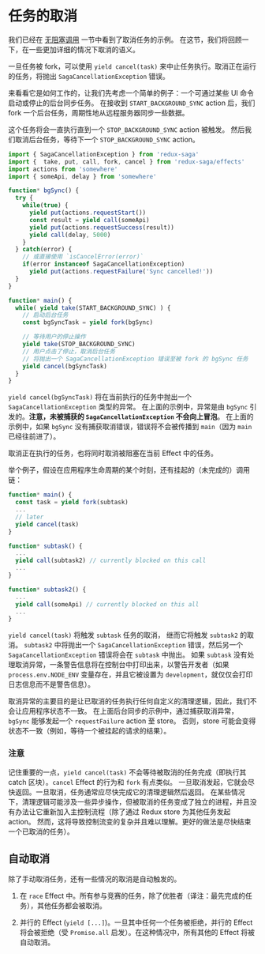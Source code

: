# 任务的取消

我们已经在 [无阻塞调用](http://superRaytin.github.io/redux-saga-in-chinese/docs/advanced/NonBlockingCalls.html) 一节中看到了取消任务的示例。
在这节，我们将回顾一下，在一些更加详细的情况下取消的语义。

一旦任务被 fork，可以使用 `yield cancel(task)` 来中止任务执行。取消正在运行的任务，将抛出 `SagaCancellationException` 错误。

来看看它是如何工作的，让我们先考虑一个简单的例子：一个可通过某些 UI 命令启动或停止的后台同步任务。
在接收到 `START_BACKGROUND_SYNC` action 后，我们 fork 一个后台任务，周期性地从远程服务器同步一些数据。

这个任务将会一直执行直到一个 `STOP_BACKGROUND_SYNC` action 被触发。
然后我们取消后台任务，等待下一个 `STOP_BACKGROUND_SYNC` action。

```javascript
import { SagaCancellationException } from 'redux-saga'
import {  take, put, call, fork, cancel } from 'redux-saga/effects'
import actions from 'somewhere'
import { someApi, delay } from 'somewhere'

function* bgSync() {
  try {
    while(true) {
      yield put(actions.requestStart())
      const result = yield call(someApi)
      yield put(actions.requestSuccess(result))
      yield call(delay, 5000)
    }
  } catch(error) {
    // 或直接使用 `isCancelError(error)`
    if(error instanceof SagaCancellationException)
      yield put(actions.requestFailure('Sync cancelled!'))
  }
}

function* main() {
  while( yield take(START_BACKGROUND_SYNC) ) {
    // 启动后台任务
    const bgSyncTask = yield fork(bgSync)

    // 等待用户的停止操作
    yield take(STOP_BACKGROUND_SYNC)
    // 用户点击了停止，取消后台任务
    // 将抛出一个 SagaCancellationException 错误至被 fork 的 bgSync 任务
    yield cancel(bgSyncTask)
  }
}
```

`yield cancel(bgSyncTask)` 将在当前执行的任务中抛出一个 `SagaCancellationException` 类型的异常。
在上面的示例中，异常是由 `bgSync` 引发的。**注意，未被捕获的 `SagaCancellationException` 不会向上冒泡**。
在上面的示例中，如果 `bgSync` 没有捕获取消错误，错误将不会被传播到 `main`（因为 `main` 已经往前进了）。

取消正在执行的任务，也将同时取消被阻塞在当前 Effect 中的任务。

举个例子，假设在应用程序生命周期的某个时刻，还有挂起的（未完成的）调用链：

```javascript
function* main() {
  const task = yield fork(subtask)
  ...
  // later
  yield cancel(task)
}

function* subtask() {
  ...
  yield call(subtask2) // currently blocked on this call
  ...
}

function* subtask2() {
  ...
  yield call(someApi) // currently blocked on this all
  ...
}
```

`yield cancel(task)` 将触发 `subtask` 任务的取消， 继而它将触发 `subtask2` 的取消。
`subtask2` 中将抛出一个 `SagaCancellationException` 错误，然后另一个 `SagaCancellationException` 错误将会在 `subtask` 中抛出。
 如果 `subtask` 没有处理取消异常，一条警告信息将在控制台中打印出来，以警告开发者（如果 `process.env.NODE_ENV` 变量存在，并且它被设置为 `development`，就仅仅会打印日志信息而不是警告信息）。

取消异常的主要目的是让已取消的任务执行任何自定义的清理逻辑，因此，我们不会让应用程序状态不一致。
在上面后台同步的示例中，通过捕获取消异常，`bgSync` 能够发起一个 `requestFailure` action 至 store。
否则，store 可能会变得状态不一致（例如，等待一个被挂起的请求的结果）。

### 注意

记住重要的一点，`yield cancel(task)` 不会等待被取消的任务完成（即执行其 catch 区块）。`cancel` Effect 的行为和 `fork` 有点类似。
一旦取消发起，它就会尽快返回。一旦取消，任务通常应尽快完成它的清理逻辑然后返回。
在某些情况下，清理逻辑可能涉及一些异步操作，但被取消的任务变成了独立的进程，并且没有办法让它重新加入主控制流程（除了通过 Redux store 为其他任务发起 action。
然而，这将导致控制流变的复杂并且难以理解。更好的做法是尽快结束一个已取消的任务）。

## 自动取消

除了手动取消任务，还有一些情况的取消是自动触发的。

1. 在 `race` Effect 中。所有参与竞赛的任务，除了优胜者（译注：最先完成的任务），其他任务都会被取消。

2. 并行的 Effect (`yield [...]`)。一旦其中任何一个任务被拒绝，并行的 Effect 将会被拒绝（受 `Promise.all` 启发）。在这种情况中，所有其他的 Effect 将被自动取消。
